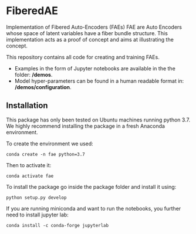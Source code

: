 # FiberedAE
Implementation of Fibered Auto-Encoders (FAEs)
FAE are Auto Encoders whose space of latent variables have a fiber bundle structure. This implementation acts as a proof of concept and aims at illustrating the concept.
    
This repository contains all code for creating and training FAEs.

  * Examples in the form of Jupyter notebooks are available in the the folder: **/demos**.
  * Model hyper-parameters can be found in a human readable format in: **/demos/configuration**.

## Installation

This package has only been tested on Ubuntu machines running python 3.7. We highly recommend installing the package in a fresh Anaconda environment.

To create the environment we used:

```conda create -n fae python=3.7```

Then to activate it:

```conda activate fae```

To install the package go inside the package folder and install it using:

```python setup.py develop```

If you are running miniconda and want to run the notebooks, you further need to install jupyter lab:

```conda install -c conda-forge jupyterlab```
